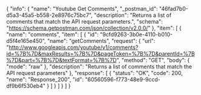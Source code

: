 {
  "info": {
    "name": "Youtube Get Comments",
    "_postman_id": "46fad7b0-d5a3-45a5-b558-2e8976c75bc7",
    "description": "Returns a list of comments that match the API request parameters.",
    "schema": "https://schema.getpostman.com/json/collection/v2.0.0/"
  },
  "item": [
    {
      "name": "comments",
      "item": [
        {
          "id": "9cfd9263-3b0e-4110-b010-d5f4e165e450",
          "name": "getComments",
          "request": {
            "url": "http://www.googleapis.com/youtube/v1/comments?id=%7B%7D&maxResults=%7B%7D&pageToken=%7B%7D&parentId=%7B%7D&part=%7B%7D&textFormat=%7B%7D",
            "method": "GET",
            "body": {
              "mode": "raw"
            },
            "description": "Returns a list of comments that match the API request parameters"
          },
          "response": [
            {
              "status": "OK",
              "code": 200,
              "name": "Response_200",
              "id": "60560596-f773-48e9-9ccd-df9b6f530eb4"
            }
          ]
        }
      ]
    }
  ]
}